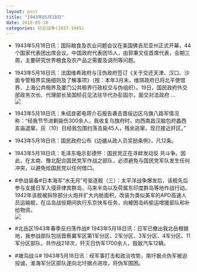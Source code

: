 ```yaml
---
layout: post
title: "1943年05月18日"
date: 2018-05-18
categories: 抗日战争(1937-1945)
---
```


<meta name="referrer" content="no-referrer" />

- 1943年5月18日讯：国际粮食及农业问题会议在美国佛吉尼亚州正式开幕，44个国家代表团出席会议。中国政府代表团15人，由郭秉文任首席代表，会期三周，主要研究世界粮食及农产品之需要及调剂等问题。 

- 1943年5月18日讯：法国维希政府与汪伪政府签订《关于交还天津、汉口、沙面专管租界实施细则及了解事项》（按：本年3月末，维琪政府已将北平使馆界、上海公共租界及厦门公共租界行政权交与伪组织）。19日，国民政府外交部政务次长、代理部长吴国桢召见法驻华代办彭固尔，面交对法政府 ... <br/><img src="https://wx2.sinaimg.cn/large/aca367d8ly1frfqtalgmxj20c80ayglq.jpg" />

- 1943年5月18日讯：朱绍良密电蒋介石报告袭击晋绥边区乌旗八路军情况称：“经我节节进剿毙伤300余人，我收复乌旗府时，向西南昌汉脑包府蠡西亥庙退窜，灰（10）日经我包围扫荡击毙45人，残余逃窜，现已接近奸区。” 

- 1943年5月18日讯：国民政府公布《边疆从政人员奖励条例》，凡12条。 

- 1943年5月18日讯：毛泽东电示彭德怀：国民党正在寻衅发动反 共斗争。因此，在太南、豫北配合国民党军作战之部队，必须避免与国民党军队发生任何冲突，以避免给国民党以任何借口。 

- #参战装备#日本海军“水无月”号驱逐舰（三）：太平洋战争爆发后，该舰先后参与支援日军入侵菲律宾群岛，马来半岛以及荷属东印度群岛等地作战行动。1942年该舰被拆除部分火炮并扩大内舱面积，改装为类似美军的APD高速人员运输舰，在瓜岛战役期间执行东京快车任务，向被困岛屿偷运增援部队和补给物资。 <br/><img src="https://wx4.sinaimg.cn/large/aca367d8ly1frf9hh9q07j20ex0gc424.jpg" />

- #北岳区1943年春季反扫荡作战# 1943年5月18日讯：日军已撤出我北岳根据地，我参战部队包括晋察冀军区第1军分区、2军分区、3军分区、4军分区、11军分区部队，共作战218次，歼灭日伪军1700余人，毁敌汽车12辆。 

- #塘沟战斗# 1943年5月18日讯：经军事打击和政治攻势，南圩据点伪军被迫投诚，淮海军分区部队遂向北圩据点进攻，将伪军围困。 


